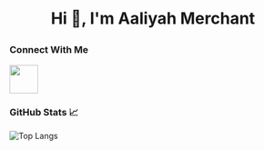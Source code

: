 # <p align="center"> Hi 👋, I'm Aaliyah Merchant </p>

### Connect With Me
<a href=“www.linkedin.com/in/aaliyahmerchant”><img height="50" src="https://cdn2.iconfinder.com/data/icons/social-icon-3/512/social_style_3_in-306.png"/></a>

### GitHub Stats 📈
![Top Langs](https://github-readme-stats.vercel.app/api/top-langs/?username=M-Aaliyah&layout=compact&theme=transparent)

<!--
**mer-aliy/mer-aliy** is a ✨ _special_ ✨ repository because its `README.md` (this file) appears on your GitHub profile.

Here are some ideas to get you started:

- 🔭 I’m currently working on ...
- 🌱 I’m currently learning ...
- 👯 I’m looking to collaborate on ...
- 🤔 I’m looking for help with ...
- 💬 Ask me about ...
- 📫 How to reach me: ...
- 😄 Pronouns: ...
- ⚡ Fun fact: ...
-->
